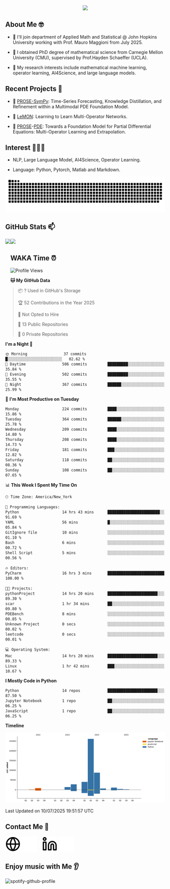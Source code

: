 

<div align="center">
<!--   <h3>Hi there 👋, I'm Jingmin Sun (孙婧旻)</h3> -->
  <img src="https://readme-typing-svg.demolab.com?font=Inconsolata&weight=500&size=50&pause=1000&color=787062&center=true&vCenter=true&repeat=true&random=false&width=1300&height=140&lines=%E2%9C%A9+Hi+there%21+I'm+Jingmin+Sun+%E2%9C%A9;%E5%A4%A7%E5%AE%B6%F0%9F%90%92%E5%91%80+%E8%BF%99%E9%87%8C%E6%98%AF%E5%B0%8F%E5%AD%99%F0%9F%8C%83" />

</div>

## About Me 🤓 
- 👀 I'll join department of Applied Math and Statistical @ John Hopkins University working with Prof. Mauro Maggioni from July 2025.

- 🌱 I obtained PhD degree of mathematical science from Carnegie Mellon University (CMU), supervised by Prof.Hayden Schaeffer (UCLA).

- 💬 My research interests include mathematical machine learning, operator learning, AI4Science, and large language models.

## Recent Projects 📒
- 🔭 <a href="https://github.com/JingminSun/prose_v1" target="_blank">PROSE-SymPy</a>: Time-Series Forecasting, Knowledge Distillation, and Refinement within a Multimodal PDE Foundation Model.

- 🔭 <a href="https://github.com/JingminSun/LeMON_PROSE" target="_blank"> LeMON</a>:  Learning to Learn Multi-Operator Networks.

- 🔭 <a href="https://github.com/JingminSun/prose" target="_blank">PROSE</a>-<a href="https://github.com/JingminSun/prose_v1" target="_blank">PDE</a>: Towards a Foundation Model for Partial Differential Equations: Multi-Operator Learning and Extrapolation.
  
## Interest 👨🏽‍💻
- NLP, Large Language Model, AI4Science, Operator Learning.

- Language: Python, Pytorch, Matlab and Markdown.
<picture>
  <source media="(prefers-color-scheme: dark)" srcset="https://raw.githubusercontent.com/JingminSun/JingminSun/output/github-contribution-grid-snake-dark.svg">
  <source media="(prefers-color-scheme: light)" srcset="https://raw.githubusercontent.com/JingminSun/JingminSun/output/github-contribution-grid-snake.svg">
  <img alt="github contribution grid snake animation" src="https://raw.githubusercontent.com/JingminSun/JingminSun/output/github-contribution-grid-snake.svg">
</picture>

## GitHub Stats 📫

<div>
  <img height="170" align="left" src="https://github-readme-stats-three-nu-80.vercel.app/api?username=JingminSun&show_icons=true&theme=transparent&count_private=true&rank_icon=github&include_all_commits=true" />
  <img height="170" src="https://github-readme-stats-three-nu-80.vercel.app/api/top-langs/?username=JingminSun&hide_langs_below=1&theme=transparent&line_height=27&layout=compact&count_private=true" />
</div>

## WAKA Time ⏰

<!--START_SECTION:waka-->
![Profile Views](http://img.shields.io/badge/Profile%20Views-4-blue)

**🐱 My GitHub Data** 

> 📦 ? Used in GitHub's Storage 
 > 
> 🏆 52 Contributions in the Year 2025
 > 
> 🚫 Not Opted to Hire
 > 
> 📜 13 Public Repositories 
 > 
> 🔑 0 Private Repositories 
 > 
**I'm a Night 🦉** 

```text
🌞 Morning                37 commits          █░░░░░░░░░░░░░░░░░░░░░░░░   02.62 % 
🌆 Daytime                506 commits         █████████░░░░░░░░░░░░░░░░   35.84 % 
🌃 Evening                502 commits         █████████░░░░░░░░░░░░░░░░   35.55 % 
🌙 Night                  367 commits         ██████░░░░░░░░░░░░░░░░░░░   25.99 % 
```
📅 **I'm Most Productive on Tuesday** 

```text
Monday                   224 commits         ████░░░░░░░░░░░░░░░░░░░░░   15.86 % 
Tuesday                  364 commits         ██████░░░░░░░░░░░░░░░░░░░   25.78 % 
Wednesday                209 commits         ████░░░░░░░░░░░░░░░░░░░░░   14.80 % 
Thursday                 208 commits         ████░░░░░░░░░░░░░░░░░░░░░   14.73 % 
Friday                   181 commits         ███░░░░░░░░░░░░░░░░░░░░░░   12.82 % 
Saturday                 118 commits         ██░░░░░░░░░░░░░░░░░░░░░░░   08.36 % 
Sunday                   108 commits         ██░░░░░░░░░░░░░░░░░░░░░░░   07.65 % 
```


📊 **This Week I Spent My Time On** 

```text
🕑︎ Time Zone: America/New_York

💬 Programming Languages: 
Python                   14 hrs 43 mins      ███████████████████████░░   91.69 % 
YAML                     56 mins             █░░░░░░░░░░░░░░░░░░░░░░░░   05.84 % 
GitIgnore file           10 mins             ░░░░░░░░░░░░░░░░░░░░░░░░░   01.10 % 
Bash                     6 mins              ░░░░░░░░░░░░░░░░░░░░░░░░░   00.72 % 
Shell Script             5 mins              ░░░░░░░░░░░░░░░░░░░░░░░░░   00.56 % 

🔥 Editors: 
PyCharm                  16 hrs 3 mins       █████████████████████████   100.00 % 

🐱‍💻 Projects: 
pythonProject            14 hrs 20 mins      ██████████████████████░░░   89.30 % 
scar                     1 hr 34 mins        ██░░░░░░░░░░░░░░░░░░░░░░░   09.80 % 
PDEBench                 8 mins              ░░░░░░░░░░░░░░░░░░░░░░░░░   00.85 % 
Unknown Project          0 secs              ░░░░░░░░░░░░░░░░░░░░░░░░░   00.02 % 
leetcode                 0 secs              ░░░░░░░░░░░░░░░░░░░░░░░░░   00.01 % 

💻 Operating System: 
Mac                      14 hrs 20 mins      ██████████████████████░░░   89.33 % 
Linux                    1 hr 42 mins        ███░░░░░░░░░░░░░░░░░░░░░░   10.67 % 
```

**I Mostly Code in Python** 

```text
Python                   14 repos            ██████████████████████░░░   87.50 % 
Jupyter Notebook         1 repo              ██░░░░░░░░░░░░░░░░░░░░░░░   06.25 % 
JavaScript               1 repo              ██░░░░░░░░░░░░░░░░░░░░░░░   06.25 % 
```



**Timeline**

![Lines of Code chart](https://raw.githubusercontent.com/JingminSun/JingminSun/main/assets/bar_graph.png)


 Last Updated on 10/07/2025 19:51:57 UTC
<!--END_SECTION:waka-->


## Contact Me 👯

[![website](./img/globe-light.svg)](https://jingminsun.github.io#gh-light-mode-only)
[![website](./img/globe-dark.svg)](https://jingminsun.github.io#gh-dark-mode-only)
&nbsp;&nbsp;
[![website](./img/linkedin-light.svg)](https://linkedin.com/in/jingmin-sun-529ab816b/#gh-light-mode-only)
[![website](./img/linkedin-dark.svg)](https://linkedin.com/in/jingmin-sun-529ab816b#gh-dark-mode-only)

## Enjoy music with Me 👂
![spotify-github-profile](https://spotify-github-profile.kittinanx.com/api/view?uid=316omdldpvpn3opl3jut4pxkmize&cover_image=false&theme=default&show_offline=false&background_color=121212&interchange=false)

